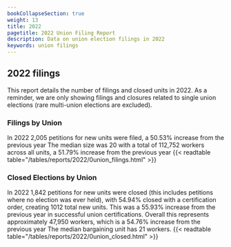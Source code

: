 ```yaml
---
bookCollapseSection: true
weight: 13
title: 2022
pagetitle: 2022 Union Filing Report
description: Data on union election filings in 2022
keywords: union filings
---
```


## 2022 filings

This report details the number of filings and closed units in 2022. As a reminder, we are only showing filings and closures related to single union elections (rare multi-union elections are excluded).

### Filings by Union
In 2022 2,005 petitions for new units were filed, a 50.53% increase from the previous year The median size was 20 with a total of 112,752 workers across all units, a 51.79% increase from the previous year
{{< readtable table="/tables/reports/2022/0union_filings.html" >}}

### Closed Elections by Union
In 2022 1,842 petitions for new units were closed (this includes petitions where no election was ever held), with 54.94% closed with a certification order, creating 1012 total new units. This was a 55.93% increase from the previous year in successful union certifications. Overall this represents approximately 47,950 workers, which is a 54.76% increase from the previous year The median bargaining unit has 21 workers.
{{< readtable table="/tables/reports/2022/0union_closed.html" >}}
